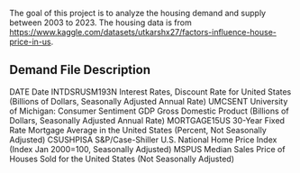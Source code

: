 The goal of this project is to analyze the housing demand and supply between 2003 to 2023. The housing data is from https://www.kaggle.com/datasets/utkarshx27/factors-influence-house-price-in-us.

## Demand File Description  
DATE	          Date
INTDSRUSM193N	  Interest Rates, Discount Rate for United States (Billions of Dollars, Seasonally Adjusted Annual Rate)
UMCSENT	        University of Michigan: Consumer Sentiment
GDP	            Gross Domestic Product (Billions of Dollars, Seasonally Adjusted Annual Rate)
MORTGAGE15US	  30-Year Fixed Rate Mortgage Average in the United States (Percent, Not Seasonally Adjusted)
CSUSHPISA	      S&P/Case-Shiller U.S. National Home Price Index (Index Jan 2000=100, Seasonally Adjusted)
MSPUS	          Median Sales Price of Houses Sold for the United States (Not Seasonally Adjusted)
